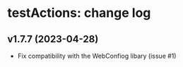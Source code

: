 testActions: change log
=======================


v1.7.7 (2023-04-28)
------

* Fix compatibility with the WebConfiog libary (issue #1)
